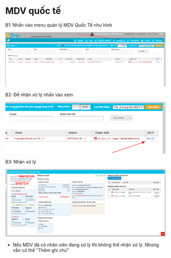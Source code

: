 # MDV quốc tế

B1: Nhấn vào menu quản lý MDV Quốc Tế như hình

![Qu&#x1EA3;n l&#xFD; MDV Qu&#x1ED1;c T&#x1EBF;](../.gitbook/assets/image%20%288%29.png)

B2: Để nhận xử lý nhấn vào xem

![Nh&#x1EA5;n &quot;Xem&quot; &#x111;&#x1EC3; xem th&#xF4;ng tin MDV / nh&#x1EAD;n x&#x1EED; l&#xFD;](../.gitbook/assets/image%20%2824%29.png)

B3: Nhận xử lý

![Th&#xF4;ng tin x&#x1EED; l&#xFD; MDV](../.gitbook/assets/image%20%2837%29.png)

* Nếu MDV đã có nhân viên đang xử lý thì không thể nhận xử lý. Nhưng vẫn có thể "Thêm ghi chú"

  




